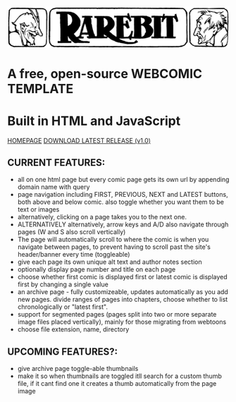 ![Rarebit](/src/img/rarebitlogo.png)
# A free, open-source WEBCOMIC TEMPLATE
# Built in HTML and JavaScript
[HOMEPAGE](https://rarebit.neocities.org)
[DOWNLOAD LATEST RELEASE (v1.0)](https://rarebit.neocities.org/downloads/rarebit-1.0.zip)

## CURRENT FEATURES:
* all on one html page but every comic page gets its own url by appending domain name with query
* page navigation including FIRST, PREVIOUS, NEXT and LATEST buttons, both above and below comic. also toggle whether you want them to be text or images
* alternatively, clicking on a page takes you to the next one.
* ALTERNATIVELY alternatively, arrow keys and A/D also navigate through pages (W and S also scroll vertically)
* The page will automatically scroll to where the comic is when you navigate between pages, to prevent having to scroll past the site's header/banner every time (toggleable)
* give each page its own unique alt text and author notes section
* optionally display page number and title on each page
* choose whether first comic is displayed first or latest comic is displayed first by changing a single value
* an archive page - fully customizeable, updates automatically as you add new pages. divide ranges of pages into chapters, choose whether to list chronologically or "latest first".
* support for segmented pages (pages split into two or more separate image files placed vertically), mainly for those migrating from webtoons
* choose file extension, name, directory
## UPCOMING FEATURES?:
* give archive page toggle-able thumbnails
* make it so when thumbnails are toggled itll search for a custom thumb file, if it cant find one it creates a thumb automatically from the page image
